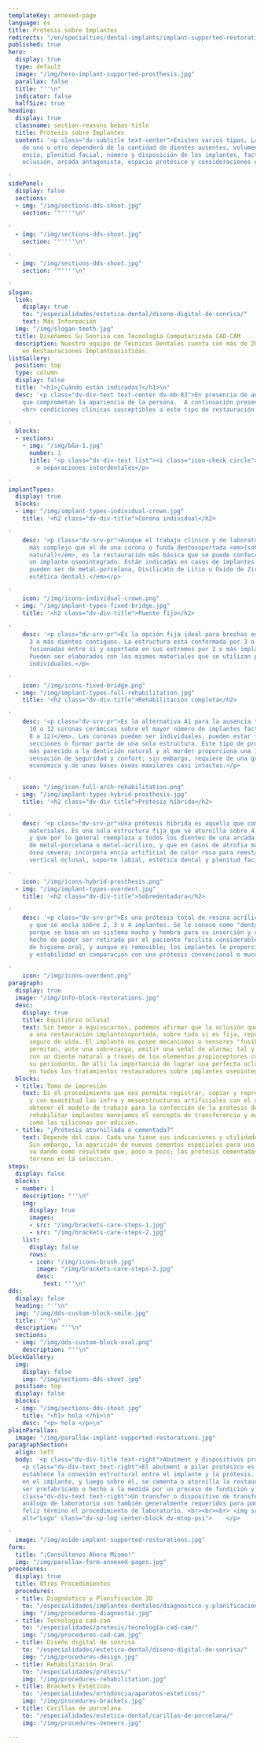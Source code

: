 ```yaml
---
templateKey: annexed-page
language: es
title: Prótesis sobre Implantes
redirects: "/en/specialties/dental-implants/implant-supported-restorations/"
published: true
hero:
  display: true
  type: default
  image: "/img/hero-implant-supported-prosthesis.jpg"
  parallax: false
  title: "''\n"
  indicator: false
  halfSize: true
heading:
  display: true
  classname: section-reasons bebas-title
  title: Prótesis sobre Implantes
  content: '<p class="dv-subtitle text-center">Existen varios tipos. La indicación
    de uno u otro dependerá de la cantidad de dientes ausentes, volumen de hueso y
    encía, plenitud facial, número y disposición de los implantes, factores estéticos,
    oclusión, arcada antagonista, espacio protésico y consideraciones económicas.</p>

'
sidePanel:
  display: false
  sections:
  - img: "/img/sections-dds-shoot.jpg"
    section: '"''''\n"

'
  - img: "/img/sections-dds-shoot.jpg"
    section: '"''''\n"

'
  - img: "/img/sections-dds-shoot.jpg"
    section: '"''''\n"

'
slogan:
  link:
    display: true
    to: "/especialidades/estetica-dental/diseno-digital-de-sonrisa/"
    text: Más Información
  img: "/img/slogan-teeth.jpg"
  title: Diseñamos Su Sonrisa con Tecnología Computarizada CAD-CAM
  description: Nuestro equipo de Técnicos Dentales cuenta con más de 20 años de experiencia
    en Restauraciones Implantoasistidas.
listGallery:
  position: top
  type: column
  display: false
  title: "<h1>¿Cuándo están indicadas?</h1>\n"
  desc: '<p class="dv-div-text text-center dv-mb-83">En presencia de anomalías estéticas
    que comprometan la apariencia de la persona.  A continuación presentamos diversas
    <br> condiciones clínicas susceptibles a este tipo de restauración dental:</p>

'
  blocks:
  - sections:
    - img: "/img/b&a-1.jpg"
      number: 1
      title: '<p class="dv-div-text list"><i class="icon-check circle"></i>Diastemas
        o separaciones interdentales</p>

'
implantTypes:
  display: true
  blocks:
  - img: "/img/implant-types-individual-crown.jpg"
    title: '<h2 class="dv-div-title">Corona individual</h2>

'
    desc: '<p class="dv-srv-pr">Aunque el trabajo clínico y de laboratorio es mucho
      más complejo que el de una corona o funda dentosoportada <em>(sobre un diente
      natural)</em>, es la restauración más básica que se puede confeccionar sobre
      un implante oseointegrado. Están indicadas en casos de implantes unitarios y
      pueden ser de metal-porcelana, Disilicato de Litio u Óxido de Zirconio <em>(alta
      estética dental).</em></p>

'
    icon: "/img/icons-individual-crown.png"
  - img: "/img/implant-types-fixed-bridge.jpg"
    title: '<h2 class="dv-div-title">Puente fijo</h2>

'
    desc: '<p class="dv-srv-pr">Es la opción fija ideal para brechas edéntulas de
      3 o más dientes contiguos. La estructura está conformada por 3 o más coronas
      fusionadas entre sí y soportada en sus extremos por 2 o más implantes dentales.
      Pueden ser elaborados con los mismos materiales que se utilizan para las coronas
      individuales.</p>

'
    icon: "/img/icons-fixed-bridge.png"
  - img: "/img/implant-types-full-rehabilitation.jpg"
    title: '<h2 class="dv-div-title">Rehabilitación completa</h2>

'
    desc: '<p class="dv-srv-pr">Es la alternativa A1 para la ausencia total de dientes.
      10 o 12 coronas cerámicas sobre el mayor número de implantes factible <em>(de
      8 a 12)</em>. Las coronas pueden ser individuales, pueden estar fusionadas por
      secciones o formar parte de una sola estructura. Este tipo de prótesis es el
      más parecido a la dentición natural y al morder proporciona una inigualable
      sensación de seguridad y confort; sin embargo, requiere de una gran inversión
      económica y de unas bases óseas maxilares casi intactas.</p>

'
    icon: "/img/icon-full-arch-rehabilitation.png"
  - img: "/img/implant-types-hybrid-prosthesis.jpg"
    title: '<h2 class="dv-div-title">Prótesis híbrida</h2>

'
    desc: '<p class="dv-srv-pr">Una prótesis híbrida es aquella que combina varios
      materiales. Es una sola estructura fija que se atornilla sobre 4, 6 u 8 implantes
      y que por lo general reemplaza a todos los dientes de una arcada. Puede ser
      de metal-porcelana o metal-acrílico, y que en casos de atrofia maxilar o reabsorción
      ósea severa; incorpora encía artificial de color rosa para reestablecer la dimensión
      vertical oclusal, soporte labial, estética dental y plenitud facial de la persona.</p>

'
    icon: "/img/icons-hybrid-prosthesis.png"
  - img: "/img/implant-types-overdent.jpg"
    title: '<h2 class="dv-div-title">Sobredentadura</h2>

'
    desc: '<p class="dv-srv-pr">Es una prótesis total de resina acrílica, removible
      y que se ancla sobre 2, 3 o 4 implantes. Se le conoce como "dentadura de encaje"
      porque se basa en un sistema macho y hembra para su inserción y remoción. El
      hecho de poder ser retirada por el paciente facilita considerablemente el proceso
      de higiene oral, y aunque es removible; los implantes le proporcionan gran retención
      y estabilidad en comparación con una prótesis convencional o mucosoportada.</p>

'
    icon: "/img/icons-overdent.png"
paragraph:
  display: true
  image: "/img/info-block-restorations.jpg"
  desc:
    display: true
    title: Equilibrio oclusal
    text: Sin temor a equivocarnos, podemos afirmar que la oclusión que le procuremos
      a una restauración implantosoportada, sobre todo si es fija, representará su
      seguro de vida. El implante no posee mecanismos o sensores "fusibles" que le
      permitan, ante una sobrecarga, emitir una señal de alarma; tal y como sucede
      con un diente natural a través de los elementos propioceptores contenidos en
      su periodonto. De allí la importancia de lograr una perfecta oclusión o mordida
      en todos los tratamientos restauradores sobre implantes oseointegrados.
  blocks:
  - title: Toma de impresión
    text: Es el procedimiento que nos permite registrar, copiar y reproducir en negativo
      y con exactitud las infra y mesoestructuras artificiales con el objetivo de
      obtener el modelo de trabajo para la confección de la prótesis definitiva. Para
      rehabilitar implantes manejamos el concepto de transferencia y materiales elastoméricos
      como las siliconas por adición.
  - title: "¿Prótesis atornillada o cementada?"
    text: Depende del caso. Cada una tiene sus indicaciones y utilidades específicas.
      Sin embargo, la aparición de nuevos cementos especiales para uso implantológico
      va dando como resultado que, poco a poco; las prótesis cementadas vayan ganando
      terreno en la selección.
steps:
  display: false
  blocks:
  - number: 1
    description: "''\n"
    img:
      display: true
      images:
      - src: "/img/brackets-care-steps-1.jpg"
      - src: "/img/brackets-care-steps-2.jpg"
    list:
      display: false
      rows:
      - icon: "/img/icons-brush.jpg"
        image: "/img/brackets-care-steps-3.jpg"
        desc:
          text: "''\n"
dds:
  display: false
  heading: "''\n"
  img: "/img/dds-custom-block-smile.jpg"
  title: "''\n"
  description: "''\n"
  sections:
  - img: "/img/dds-custom-block-oval.png"
    description: "''\n"
blockGallery:
  img:
    display: false
    img: "/img/sections-dds-shoot.jpg"
  position: top
  display: false
  blocks:
  - img: "/img/sections-dds-shoot.jpg"
    title: "<h1> hola </h1>\n"
    desc: "<p> hola </p>\n"
plainParallax:
  image: "/img/parallax-implant-supported-restorations.jpg"
paragraphSection:
  align: left
  body: '<p class="dv-div-title text-right">Abutment y dispositivos protésicos</p>
    <p class="dv-div-text text-right">El abutment o pilar protésico es la pieza que
    establece la conexión estructural entre el implante y la prótesis. Se enrosca
    en el implante, y luego sobre él, se cementa o atornilla la restauración. Puede
    ser prefabricado o hecho a la medida por un proceso de fundición y colado metálico.</p><p
    class="dv-div-text text-right">Un transfer o dispositivo de transferencia y un
    análogo de laboratorio son también generalmente requeridos para poder llevar a
    feliz término el procedimiento de laboratorio. <br><br><br> <img src="https://dentalvip.com.ve/wp-content/uploads/2018/09/protimp-img9.jpg"
    alt="Logo" class="dv-sp-log center-block dv-mtop-psi">    </p>

'
  image: "/img/aside-implant-supported-restorations.jpg"
form:
  title: "¡Consúltenos Ahora Mismo!"
  img: "/img/parallax-form-annexed-pages.jpg"
procedures:
  display: true
  title: Otros Procedimientos
  procedures:
  - title: Diagnóstico y Planificación 3D
    to: "/especialidades/implantes-dentales/diagnostico-y-planificacion-3d/"
    img: "/img/procedures-diagnostic.jpg"
  - title: Tecnología cad-cam
    to: "/especialidades/protesis/tecnologia-cad-cam/"
    img: "/img/procedures-cad-cam.jpg"
  - title: Diseño digital de sonrisa
    to: "/especialidades/estetica-dental/diseno-digital-de-sonrisa/"
    img: "/img/procedures-design.jpg"
  - title: Rehabilitación Oral
    to: "/especialidades/protesis/"
    img: "/img/procedures-rehabilitation.jpg"
  - title: Brackets Estéticos
    to: "/especialidades/ortodoncia/aparatos-esteticos/"
    img: "/img/procedures-brackets.jpg"
  - title: Carillas de porcelana
    to: "/especialidades/estetica-dental/carillas-de-porcelana/"
    img: "/img/procedures-veneers.jpg"

---
```

